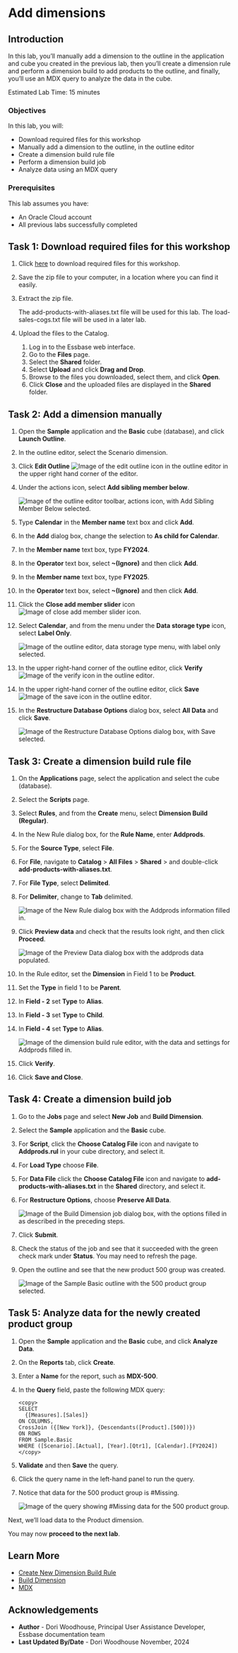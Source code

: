 # Add dimensions

## Introduction

In this lab, you’ll manually add a dimension to the outline in the application and cube you created in the previous lab, then you’ll create a dimension rule and perform a dimension build to add products to the outline, and finally, you’ll use an MDX query to analyze the data in the cube.

Estimated Lab Time: 15 minutes

### Objectives

In this lab, you will:

* Download required files for this workshop
* Manually add a dimension to the outline, in the outline editor
* Create a dimension build rule file
* Perform a dimension build job
* Analyze data using an MDX query

### Prerequisites

This lab assumes you have:

* An Oracle Cloud account
* All previous labs successfully completed

## Task 1: Download required files for this workshop

1. Click [here](https://c4u04.objectstorage.us-ashburn-1.oci.customer-oci.com/p/EcTjWk2IuZPZeNnD_fYMcgUhdNDIDA6rt9gaFj_WZMiL7VvxPBNMY60837hu5hga/n/c4u04/b/livelabsfiles/o/data-management-library-files/add-products-with-aliases-and-load-sales-cogs-files.zip) to download required files for this workshop.

2. Save the zip file to your computer, in a location where you can find it easily.

3. Extract the zip file.

    The add-products-with-aliases.txt file will be used for this lab. The load-sales-cogs.txt file will be used in a later lab.

4. Upload the files to the Catalog.

    1. Log in to the Essbase web interface.
    2. Go to the **Files** page.
    3. Select the **Shared** folder.
    4. Select **Upload** and click **Drag and Drop**.
    5. Browse to the files you downloaded, select them, and click **Open**.
    6. Click **Close** and the uploaded files are displayed in the **Shared** folder.

## Task 2: Add a dimension manually

1. Open the **Sample** application and the **Basic** cube (database), and click **Launch Outline**.

2. In the outline editor, select the Scenario dimension.

3. Click **Edit Outline** ![Image of the edit outline icon in the outline editor](images/icon-edit-outline-redwood.png) in the upper right hand corner of the editor.

4. Under the actions icon, select **Add sibling member below**.

    ![Image of the outline editor toolbar, actions icon, with Add Sibling Member Below selected.](images/add-sibling-redwood.png)

5. Type **Calendar** in the **Member name** text box and click **Add**.

6. In the **Add** dialog box, change the selection to **As child for Calendar**.

7. In the **Member name** text box, type **FY2024**.

8. In the **Operator** text box, select **~(Ignore)** and then click **Add**.

9. In the **Member name** text box, type **FY2025**.

10. In the **Operator** text box, select **~(Ignore)** and then click **Add**.

11. Click the **Close add member slider** icon ![Image of close add member slider icon](images/close-slider-icon-redwood.png).

12. Select **Calendar**, and from the menu under the **Data storage type** icon, select **Label Only**.

    ![Image of the outline editor, data storage type menu, with label only selected.](images/label-only-redwood.png)

13. In the upper right-hand corner of the outline editor, click **Verify** ![Image of the verify icon in the outline editor](images/verify-outline-icon-redwood.png).

14. In the upper right-hand corner of the outline editor, click **Save** ![Image of the save icon in the outline editor](images/save-outline-icon-redwood.png).

15. In the **Restructure Database Options** dialog box, select **All Data** and click **Save**.

    ![Image of the Restructure Database Options dialog box, with Save selected.](images/restructure-database-options-redwood.png)

## Task 3: Create a dimension build rule file

1. On the **Applications** page, select the application and select the cube (database).

2. Select the **Scripts** page.

3. Select **Rules**, and from the **Create** menu, select **Dimension Build (Regular)**.

4. In the New Rule dialog box, for the **Rule Name**, enter **Addprods**.

5. For the **Source Type**, select **File**.

6. For **File**, navigate to **Catalog** > **All Files** > **Shared** > and double-click **add-products-with-aliases.txt**.

7. For **File Type**, select **Delimited**.

8. For **Delimiter**, change to **Tab** delimited.

    ![Image of the New Rule dialog box with the Addprods information filled in.](images/addprods-rule-redwood.png)

9. Click **Preview data** and check that the results look right, and then click **Proceed**.

    ![Image of the Preview Data dialog box with the addprods data populated.](images/addprods-rule-preview-data-redwood.png)

10. In the Rule editor, set the **Dimension** in Field 1 to be **Product**.

11. Set the **Type** in field 1 to be **Parent**.

12. In **Field - 2** set **Type** to **Alias**.

13. In **Field - 3** set **Type** to **Child**.

14. In **Field - 4** set **Type** to **Alias**.

    ![Image of the dimension build rule editor, with the data and settings for Addprods filled in.](images/dimension-build-rule-editor-redwood.png)

15. Click **Verify**.

16. Click **Save and Close**.

## Task 4: Create a dimension build job

1. Go to the **Jobs** page and select **New Job** and **Build Dimension**.

2. Select the **Sample** application and the **Basic** cube.

3. For **Script**, click the **Choose Catalog File** icon and navigate to **Addprods.rul** in your cube directory, and select it.

4. For **Load Type** choose **File**.

5. For **Data File** click the **Choose Catalog File** icon and navigate to **add-products-with-aliases.txt** in the **Shared** directory, and select it.

6. For **Restructure Options**, choose **Preserve All Data**.

    ![Image of the Build Dimension job dialog box, with the options filled in as described in the preceding steps.](images/build-dimension-job-redwood.png)

7. Click **Submit**.

8. Check the status of the job and see that it succeeded with the green check mark under **Status**. You may need to refresh the page.

9. Open the outline and see that the new product 500 group was created.

    ![Image of the Sample Basic outline with the 500 product group selected.](images/outline-with-500-products-redwood.png)

## Task 5: Analyze data for the newly created product group

1. Open the **Sample** application and the **Basic** cube, and click **Analyze Data**.

2. On the **Reports** tab, click **Create**.

3. Enter a **Name** for the report, such as **MDX-500**.

4. In the **Query** field, paste the following MDX query:

    ```MDX
    <copy>
    SELECT
      {[Measures].[Sales]}
    ON COLUMNS,
    CrossJoin ({[New York]}, {Descendants([Product].[500])})
    ON ROWS
    FROM Sample.Basic
    WHERE ([Scenario].[Actual], [Year].[Qtr1], [Calendar].[FY2024])
    </copy>
    ```

5. **Validate** and then **Save** the query.

6. Click the query name in the left-hand panel to run the query.

7. Notice that data for the 500 product group is #Missing.

    ![Image of the query showing #Missing data for the 500 product group.](images/missing-product-data.png)

Next, we’ll load data to the Product dimension.

You may now **proceed to the next lab**.

## Learn More

* [Create New Dimension Build Rule](https://docs.oracle.com/en/database/other-databases/essbase/21/essdm/create-new-dimension-build-rule.html)
* [Build Dimension](https://docs.oracle.com/en/database/other-databases/essbase/21/ugess/run-and-manage-jobs-using-web-interface.html#GUID-823F8D30-0A59-4835-97FC-6A6494B46D36)
* [MDX](https://docs.oracle.com/en/database/other-databases/essbase/21/esscq/mdx.html)

## Acknowledgements

* **Author** - Dori Woodhouse, Principal User Assistance Developer, Essbase documentation team
* **Last Updated By/Date** - Dori Woodhouse November, 2024
